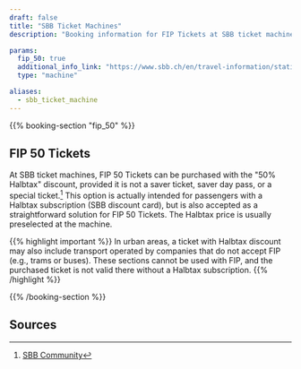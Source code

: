 ```yaml
---
draft: false
title: "SBB Ticket Machines"
description: "Booking information for FIP Tickets at SBB ticket machines"

params:
  fip_50: true
  additional_info_link: "https://www.sbb.ch/en/travel-information/stations/services-ticket-machine/sbb-ticket-machine.html"
  type: "machine"

aliases:
  - sbb_ticket_machine
---
```


{{% booking-section "fip_50" %}}

## FIP 50 Tickets

At SBB ticket machines, FIP 50 Tickets can be purchased with the "50% Halbtax" discount, provided it is not a saver ticket, saver day pass, or a special ticket.[^1] This option is actually intended for passengers with a Halbtax subscription (SBB discount card), but is also accepted as a straightforward solution for FIP 50 Tickets. The Halbtax price is usually preselected at the machine.

{{% highlight important %}}
In urban areas, a ticket with Halbtax discount may also include transport operated by companies that do not accept FIP (e.g., trams or buses). These sections cannot be used with FIP, and the purchased ticket is not valid there without a Halbtax subscription.
{{% /highlight %}}

{{% /booking-section %}}

## Sources

[^1]: [SBB Community](https://community.sbb.ch/d/2251-kann-man-als-fip-beg%C3%BCnstigter-tickets-weiterhin-online-mittels-halbtax-kaufen)

